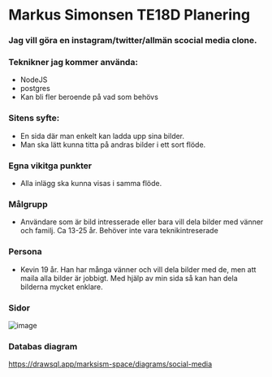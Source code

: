 # Markus Simonsen TE18D Planering

### Jag vill göra en instagram/twitter/allmän scocial media clone.

### Teknikner jag kommer använda:
- NodeJS
- postgres
- Kan bli fler beroende på vad som behövs

### Sitens syfte:
- En sida där man enkelt kan ladda upp sina bilder.
- Man ska lätt kunna titta på andras bilder i ett sort flöde.

### Egna vikitga punkter
- Alla inlägg ska kunna visas i samma flöde.

### Målgrupp
- Användare som är bild intresserade eller bara vill dela bilder med vänner och familj. Ca 13-25 år. Behöver inte vara teknikintreserade

### Persona
- Kevin 19 år. Han har många vänner och vill dela bilder med de, men att maila alla bilder är jobbigt. Med hjälp av min sida så kan han dela bilderna mycket enklare.

### Sidor
![image](https://user-images.githubusercontent.com/33492046/115359942-72b19c00-a1bf-11eb-8146-98ff3e134eee.png)

### Databas diagram
https://drawsql.app/marksism-space/diagrams/social-media
